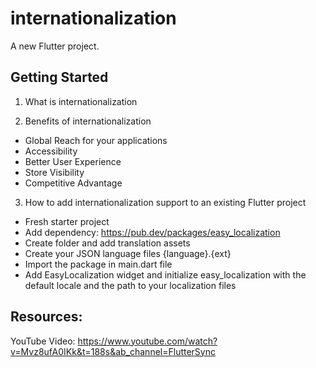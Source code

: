# internationalization

A new Flutter project.

## Getting Started

1. What is internationalization

2. Benefits of internationalization
- Global Reach for your applications
- Accessibility
- Better User Experience
- Store Visibility
- Competitive Advantage

3. How to add internationalization support to an existing Flutter project
- Fresh starter project
- Add dependency: https://pub.dev/packages/easy_localization
- Create folder and add translation assets
- Create your JSON language files {language}.{ext}
- Import the package in main.dart file 
- Add EasyLocalization widget and initialize easy_localization with the default locale and the path to your localization files

## Resources:
YouTube Video: https://www.youtube.com/watch?v=Mvz8ufA0IKk&t=188s&ab_channel=FlutterSync 
